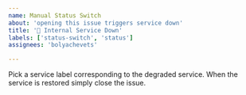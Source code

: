 ```yaml
---
name: Manual Status Switch
about: 'opening this issue triggers service down'
title: '🛑 Internal Service Down'
labels: ['status-switch', 'status']
assignees: 'bolyachevets'

---
```


Pick a service label corresponding to the degraded service. When the service is restored simply close the issue.
